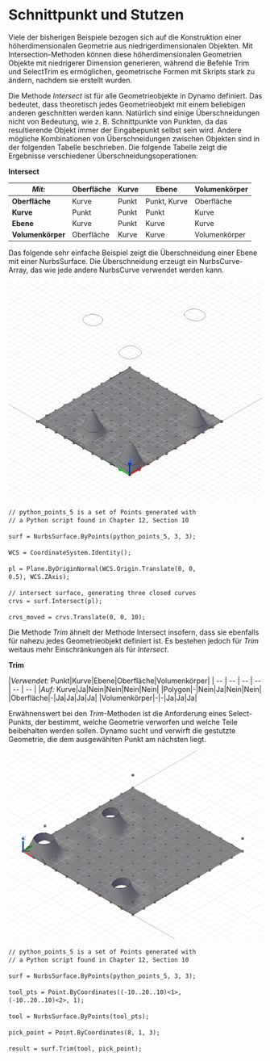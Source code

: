 

# Schnittpunkt und Stutzen

Viele der bisherigen Beispiele bezogen sich auf die Konstruktion einer höherdimensionalen Geometrie aus niedrigerdimensionalen Objekten. Mit Intersection-Methoden können diese höherdimensionalen Geometrien Objekte mit niedrigerer Dimension generieren, während die Befehle Trim und SelectTrim es ermöglichen, geometrische Formen mit Skripts stark zu ändern, nachdem sie erstellt wurden.

Die Methode *Intersect* ist für alle Geometrieobjekte in Dynamo definiert. Das bedeutet, dass theoretisch jedes Geometrieobjekt mit einem beliebigen anderen geschnitten werden kann. Natürlich sind einige Überschneidungen nicht von Bedeutung, wie z. B. Schnittpunkte von Punkten, da das resultierende Objekt immer der Eingabepunkt selbst sein wird. Andere mögliche Kombinationen von Überschneidungen zwischen Objekten sind in der folgenden Tabelle beschrieben. Die folgende Tabelle zeigt die Ergebnisse verschiedener Überschneidungsoperationen:

**Intersect**

|*Mit:*|Oberfläche|Kurve|Ebene|Volumenkörper|
| -- | -- | -- | -- | -- |
|**Oberfläche**|Kurve|Punkt|Punkt, Kurve|Oberfläche|
|**Kurve**|Punkt|Punkt|Punkt|Kurve|
|**Ebene**|Kurve|Punkt|Kurve|Kurve|
|**Volumenkörper**|Oberfläche|Kurve|Kurve|Volumenkörper|

Das folgende sehr einfache Beispiel zeigt die Überschneidung einer Ebene mit einer NurbsSurface. Die Überschneidung erzeugt ein NurbsCurve-Array, das wie jede andere NurbsCurve verwendet werden kann.

![](images/12-8/IntersectionAndTrim_01.png)

```
// python_points_5 is a set of Points generated with
// a Python script found in Chapter 12, Section 10

surf = NurbsSurface.ByPoints(python_points_5, 3, 3);

WCS = CoordinateSystem.Identity();

pl = Plane.ByOriginNormal(WCS.Origin.Translate(0, 0,
0.5), WCS.ZAxis);

// intersect surface, generating three closed curves
crvs = surf.Intersect(pl);

crvs_moved = crvs.Translate(0, 0, 10);
```

Die Methode *Trim* ähnelt der Methode Intersect insofern, dass sie ebenfalls für nahezu jedes Geometrieobjekt definiert ist. Es bestehen jedoch für *Trim* weitaus mehr Einschränkungen als für *Intersect*.

**Trim**


|*Verwendet:* Punkt|Kurve|Ebene|Oberfläche|Volumenkörper|
| -- | -- | -- | -- | -- | -- |
|*Auf:* Kurve|Ja|Nein|Nein|Nein|Nein|
|Polygon|-|Nein|Ja|Nein|Nein|
|Oberfläche|-|Ja|Ja|Ja|Ja|
|Volumenkörper|-|-|Ja|Ja|Ja|

Erwähnenswert bei den *Trim*-Methoden ist die Anforderung eines Select-Punkts, der bestimmt, welche Geometrie verworfen und welche Teile beibehalten werden sollen. Dynamo sucht und verwirft die gestutzte Geometrie, die dem ausgewählten Punkt am nächsten liegt.

![](images/12-8/IntersectionAndTrim_02.png)

```
// python_points_5 is a set of Points generated with
// a Python script found in Chapter 12, Section 10

surf = NurbsSurface.ByPoints(python_points_5, 3, 3);

tool_pts = Point.ByCoordinates((-10..20..10)<1>,
(-10..20..10)<2>, 1);

tool = NurbsSurface.ByPoints(tool_pts);

pick_point = Point.ByCoordinates(8, 1, 3);

result = surf.Trim(tool, pick_point);
```

